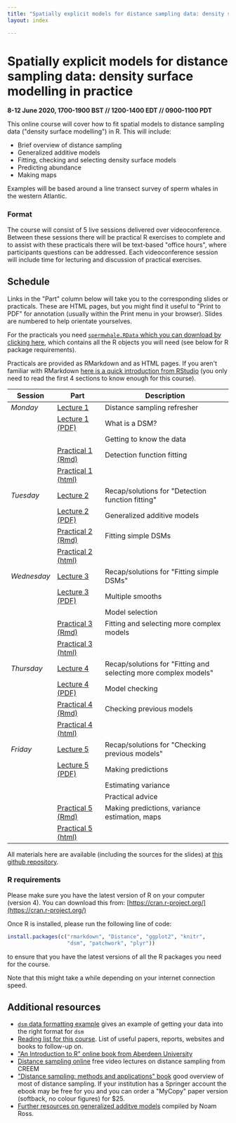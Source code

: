 ```yaml
---
title: "Spatially explicit models for distance sampling data: density surface modelling in practice"
layout: index

---
```


# Spatially explicit models for distance sampling data: density surface modelling in practice

**8-12 June 2020, 1700-1900 BST // 1200-1400 EDT // 0900-1100 PDT**

This online course will cover how to fit spatial models to distance sampling data ("density surface modelling") in R. This will include:

- Brief overview of distance sampling
- Generalized additive models
- Fitting, checking and selecting density surface models
- Predicting abundance
- Making maps

Examples will be based around a line transect survey of sperm whales in the western Atlantic.

### Format

The course will consist of 5 live sessions delivered over videoconference. Between these sessions there will be practical R exercises to complete and to assist with these practicals there will be text-based "office hours", where participants questions can be addressed. Each videoconference session will include time for lecturing and discussion of practical exercises.

## Schedule

Links in the "Part" column below will take you to the corresponding slides or practicals. These are HTML pages, but you might find it useful to "Print to PDF" for annotation (usually within the Print menu in your browser). Slides are numbered to help orientate yourselves.

For the practicals you need [`spermwhale.RData` which you can download by clicking here](data/spermwhale.RData), which contains all the R objects you will need (see below for R package requirements).

Practicals are provided as RMarkdown and as HTML pages. If you aren't familiar with RMarkdown [here is a quick introduction from RStudio](https://rmarkdown.rstudio.com/lesson-1.html) (you only need to read the first 4 sections to know enough for this course).


Session     | Part                                                          | Description
------------|---------------------------------------------------------------|--------------
*Monday*    | [Lecture 1](slides/dsm1-refresher-what_is_a_dsm.html)         | Distance sampling refresher
            | [Lecture 1 (PDF)](slides/dsm1-refresher-what_is_a_dsm.pdf)    | What is a DSM?
            |                                                               | Getting to know the data
            | [Practical 1 (Rmd)](practicals/01-detection-functions.Rmd)    | Detection function fitting
            | [Practical 1 (html)](practicals/01-detection-functions.html)  |
*Tuesday*   | [Lecture 2](slides/dsm2-gams.html)                            | Recap/solutions for "Detection function fitting"
            | [Lecture 2 (PDF)](slides/dsm2-gams.pdf)                       | Generalized additive models
            | [Practical 2 (Rmd)](practicals/02-simple-dsms.Rmd)            | Fitting simple DSMs
            | [Practical 2 (html)](practicals/02-simple-dsms.html)          |
*Wednesday* | [Lecture 3](slides/dsm3-multiple_smooths-section.html)        | Recap/solutions for "Fitting simple DSMs"
            | [Lecture 3 (PDF)](slides/dsm3-multiple_smooths-section.pdf)   | Multiple smooths
            |                                                               | Model selection
            | [Practical 3 (Rmd)](practicals/03-multiple-smooths.Rmd)       | Fitting and selecting more complex models
            | [Practical 3 (html)](practicals/03-multiple-smooths.html)     |
*Thursday*  | [Lecture 4](slides/dsm4-model_checking.html)                  | Recap/solutions for "Fitting and selecting more complex models"
            | [Lecture 4 (PDF)](slides/dsm4-model_checking.pdf)             | Model checking
            | [Practical 4 (Rmd)](practicals/04-model-checking.Rmd)         | Checking previous models
            | [Practical 4 (html)](practicals/04-model-checking.html)       |
*Friday*    | [Lecture 5](slides/dsm5-prediction-variance-advice.html)      | Recap/solutions for "Checking previous models"
            | [Lecture 5 (PDF)](slides/dsm5-prediction-variance-advice.pdf) | Making predictions
            |                                                               | Estimating variance
            |                                                               | Practical advice
            | [Practical 5 (Rmd)](practicals/05-prediction-variance.Rmd)    | Making predictions, variance estimation, maps
            | [Practical 5 (html)](practicals/05-prediction-variance.html)  |


All materials here are available (including the sources for the slides) at [this github repository](https://github.com/distanceworkshops/online-dsm-2020).


### R requirements

Please make sure you have the latest version of R on your computer (version 4). You can download this from: [https://cran.r-project.org/](https://cran.r-project.org/)

Once R is installed, please run the following line of code:

```r
install.packages(c("rmarkdown", "Distance", "ggplot2", "knitr",
                   "dsm", "patchwork", "plyr"))
```

to ensure that you have the latest versions of all the R packages you need for the course.

Note that this might take a while depending on your internet connection speed.


## Additional resources

- [`dsm` data formatting example](http://workshops.distancesampling.org/online-dsm-2020/data-format/dsm-data-formatting.html) gives an example of getting your data into the right format for `dsm`
- [Reading list for this course](reading_list.html). List of useful papers, reports, websites and books to follow-up on.
- ["An Introduction to R" online book from Aberdeen University](https://alexd106.github.io/Rbook/)
- [Distance sampling online](https://workshops.distancesampling.org/online-course/) free video lectures on distance sampling from CREEM
- ["Distance sampling: methods and applications" book](https://www.springer.com/us/book/9783319192185) good overview of most of distance sampling. If your institution has a Springer account the ebook may be free for you and you can order a "MyCopy" paper version (softback, no colour figures) for $25.
- [Further resources on generalized additve models](https://github.com/noamross/gam-resources) compiled by Noam Ross.



